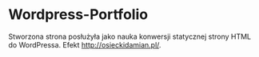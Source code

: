 # Wordpress-Portfolio

Stworzona strona posłużyła jako nauka konwersji statycznej strony HTML do WordPressa.
Efekt http://osieckidamian.pl/.
